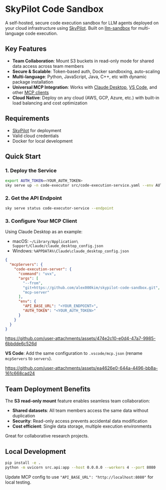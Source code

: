 # SkyPilot Code Sandbox

A self-hosted, secure code execution sandbox for LLM agents deployed on your cloud infrastructure using [SkyPilot](https://skypilot.readthedocs.io/). Built on [llm-sandbox](https://vndee.github.io/llm-sandbox/languages/) for multi-language code execution.

## Key Features

- **Team Collaboration**: Mount S3 buckets in read-only mode for shared data access across team members
- **Secure & Scalable**: Token-based auth, Docker sandboxing, auto-scaling
- **Multi-language**: Python, JavaScript, Java, C++, etc with dynamic package installation
- **Universal MCP Integration**: Works with [Claude Desktop](https://claude.ai/download), [VS Code](https://code.visualstudio.com/docs/copilot/chat/mcp-servers), and other [MCP clients](https://modelcontextprotocol.io/clients)
- **Cloud Native**: Deploy on any cloud (AWS, GCP, Azure, etc.) with built-in load balancing and cost optimization

## Requirements

- [SkyPilot](https://skypilot.readthedocs.io/) for deployment
- Valid cloud credentials
- Docker for local development

## Quick Start

### 1. Deploy the Service
```bash
export AUTH_TOKEN=<YOUR_AUTH_TOKEN>
sky serve up -n code-executor src/code-execution-service.yaml --env AUTH_TOKEN --secret AUTH_TOKEN
```

### 2. Get the API Endpoint
```bash
sky serve status code-executor-service --endpoint
```

### 3. Configure Your MCP Client

Using Claude Desktop as an example:

- macOS: `~/Library/Application\ Support/Claude/claude_desktop_config.json`
- Windows: `%APPDATA%\Claude\claude_desktop_config.json`

```json
{
  "mcpServers": {
    "code-execution-server": {
      "command": "uvx",
      "args": [
        "--from",
        "git+https://github.com/alex000kim/skypilot-code-sandbox.git",
        "mcp-server"
      ],
      "env": {
        "API_BASE_URL": "<YOUR_ENDPOINT>",
        "AUTH_TOKEN": "<YOUR_AUTH_TOKEN>"
      }
    }
  }
}
```

https://github.com/user-attachments/assets/474e2c10-e0d4-47a7-9985-6bbdde6c526d

**VS Code**: Add the same configuration to `.vscode/mcp.json` (rename `mcpServers` to `servers`).

https://github.com/user-attachments/assets/ea4626e0-644a-4496-bb8a-161c668cad24

## Team Deployment Benefits

The **S3 read-only mount** feature enables seamless team collaboration:
- **Shared datasets**: All team members access the same data without duplication
- **Security**: Read-only access prevents accidental data modification
- **Cost efficient**: Single data storage, multiple execution environments

Great for collaborative research projects.


## Local Development

```bash
pip install -e .
python -m uvicorn src.api:app --host 0.0.0.0 --workers 4 --port 8080
```

Update MCP config to use `"API_BASE_URL": "http://localhost:8080"` for local testing.




